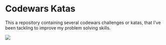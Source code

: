 # Codewars Katas

<p>This a repository containing several codewars challenges or katas, that I've been tackling to improve my problem solving skills.</p>
<a href="https://www.codewars.com/users/cmzluna/">
  <img src="https://www.codewars.com/users/cmzluna/badges/large">
</a> 
